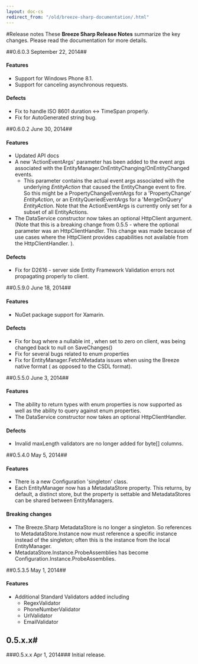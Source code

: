 ```yaml
---
layout: doc-cs
redirect_from: "/old/breeze-sharp-documentation/.html"
---
```


#Release notes
These **Breeze Sharp Release Notes** summarize the key changes. Please read the documentation for more details.

##<a name="0603"></a>0.6.0.3 <span class="doc-date">September 22, 2014</span>##

#### Features
+ Support for Windows Phone 8.1.
+ Support for canceling asynchronous requests.

#### Defects
+ Fix to handle ISO 8601 duration <-> TimeSpan properly.
+ Fix for AutoGenerated string bug.

##<a name="0602"></a>0.6.0.2 <span class="doc-date">June 30, 2014</span>##

#### Features
+ Updated API docs
+ A new 'ActionEventArgs' parameter has been added to the event args associated with the EntityManager.OnEntityChanging/OnEntityChanged events.
   +  This parameter contains the actual event args associated with the underlying *EntityAction* that caused the EntityChange event to fire.  So this might be a PropertyChangeEventArgs for a 'PropertyChange' *EntityAction*, or an EntityQueriedEventArgs for a 'MergeOnQuery' *EntityAction*.  Note that the ActionEventArgs is currently only set for a subset of all EntityActions.
+ The DataService constructor now takes an optional HttpClient argument. (Note that this is a breaking change from 0.5.5 - where the optional parameter was an HttpClientHandler.  This change was made because of use cases where the HttpClient provides capabilities not available from the HttpClientHandler. ).

#### Defects
+ Fix for D2616 - server side Entity Framework Validation errors not propagating properly to client.

##<a name="0590"></a>0.5.9.0 <span class="doc-date">June 18, 2014</span>##

#### Features
+ NuGet package support for Xamarin. 

#### Defects
+ Fix for bug where a nullable int , when set to zero on client, was being changed back to null on SaveChanges()
+ Fix for several bugs related to enum properties
+ Fix for EntityManager.FetchMetadata issues when using the Breeze native format ( as opposed to the CSDL format).

##<a name="0550"></a>0.5.5.0 <span class="doc-date">June 3, 2014</span>##

#### Features
+ The ability to return types with enum properties is now supported as well as the ability to query against enum properties. 
+ The DataService constructor now takes an optional HttpClientHandler.

#### Defects
+ Invalid maxLength validators are no longer added for byte[] columns.

##<a name="0540"></a>0.5.4.0 <span class="doc-date">May 5, 2014</span>##

#### Features
+ There is a new Configuration 'singleton' class. 
+ Each EntityManager now has a MetadataStore property.  This returns, by default, a distinct
store, but the property is settable and MetadataStores can be shared between EntityManagers.

#### Breaking changes

+ The Breeze.Sharp MetadataStore is no longer a singleton. So references to MetadataStore.Instance now must 
reference a specific instance instead of the singleton; often this is the instance from the local EntityManager.
+ MetadataStore.Instance.ProbeAssemblies has become Configuration.Instance.ProbeAssemblies.
   
##<a name="0535"></a>0.5.3.5 <span class="doc-date">May 1, 2014</span>##

#### Features
+ Additional Standard Validators added including
   + RegexValidator
   + PhoneNumberValidator
   + UrlValidator
   + EmailValidator

## 0.5.x.x# 
###<a name="05xx"></a>0.5.x.x <span class="doc-date">Apr 1, 2014</span>###
Initial release.  



